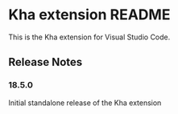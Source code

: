 # Kha extension README

This is the Kha extension for Visual Studio Code.

## Release Notes

### 18.5.0

Initial standalone release of the Kha extension
